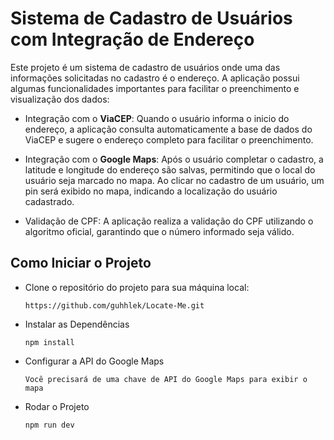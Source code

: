 # <b>Sistema de Cadastro de Usuários com Integração de Endereço</b>

Este projeto é um sistema de cadastro de usuários onde uma das informações solicitadas no cadastro é o endereço. A aplicação possui algumas funcionalidades importantes para facilitar o preenchimento e visualização dos dados:

- Integração com o <b>ViaCEP</b>: Quando o usuário informa o inicio do endereço, a aplicação consulta automaticamente a base de dados do ViaCEP e sugere o endereço completo para facilitar o preenchimento.

- Integração com o <b>Google Maps</b>: Após o usuário completar o cadastro, a latitude e longitude do endereço são salvas, permitindo que o local do usuário seja marcado no mapa. Ao clicar no cadastro de um usuário, um pin será exibido no mapa, indicando a localização do usuário cadastrado.

- Validação de CPF: A aplicação realiza a validação do CPF utilizando o algoritmo oficial, garantindo que o número informado seja válido.

###

<h2><b>Como Iniciar o Projeto</b></h2> 

- Clone o repositório do projeto para sua máquina local:
  ```
  https://github.com/guhhlek/Locate-Me.git
  ```
- Instalar as Dependências
  ```
  npm install
  ```
- Configurar a API do Google Maps
  ```
  Você precisará de uma chave de API do Google Maps para exibir o mapa
  ```
- Rodar o Projeto
  ```
  npm run dev
  ```